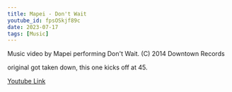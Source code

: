 ```yaml
---
title: Mapei - Don't Wait
youtube_id: fpsOSkjf89c
date: 2023-07-17
tags: [Music]
---
```

Music video by Mapei performing Don't Wait. (C) 2014 Downtown Records  

original got taken down, this one kicks off at 45.  

[Youtube Link](https://www.youtube.com/watch?v=fpsOSkjf89c)  
